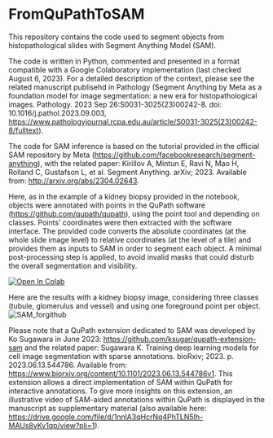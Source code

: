 # FromQuPathToSAM

This repository contains the code used to segment objects from histopathological slides with Segment Anything Model (SAM).

The code is written in Python, commented and presented in a format compatible with a Google Colaboratory implementation (last checked August 6, 2023). For a detailed description of the context, please see the related manuscript publisehd in Pathology (Segment Anything by Meta as a foundation model for image segmentation: a new era for histopathological images. Pathology. 2023 Sep 26:S0031-3025(23)00242-8. doi: 10.1016/j.pathol.2023.09.003, https://www.pathologyjournal.rcpa.edu.au/article/S0031-3025(23)00242-8/fulltext).

The code for SAM inference is based on the tutorial provided in the official SAM repository by Meta (https://github.com/facebookresearch/segment-anything), with the related paper: Kirillov A, Mintun E, Ravi N, Mao H, Rolland C, Gustafson L, et al. Segment Anything. arXiv; 2023. Available from: http://arxiv.org/abs/2304.02643.

Here, as in the example of a kidney biopsy provided in the notebook, objects were annotated with points in the QuPath software (https://github.com/qupath/qupath), using the point tool and depending on classes. Points’ coordinates were then extracted with the software interface. The provided code converts the absolute coordinates (at the whole slide image level) to relative coordinates (at the level of a tile) and provides them as inputs to SAM in order to segment each object. A minimal post-processing step is applied, to avoid invalid masks that could disturb the overall segmentation and visibility.

<a target="_blank" href="https://colab.research.google.com/github/bertrandchauveau/FromQuPathToSAM/blob/main/SAM_histopathology.ipynb">
  <img src="https://colab.research.google.com/assets/colab-badge.svg" alt="Open In Colab"/>
</a>

Here are the results with a kidney biopsy image, considering three classes (tubule, glomerulus and vessel) and using one foreground point per object.
![SAM_forgithub](https://github.com/bertrandchauveau/FromQuPathToSAM/assets/110421330/26abe95f-3c12-470c-ba7f-917069cc5891)

Please note that a QuPath extension dedicated to SAM was developed by Ko Sugawara in June 2023: https://github.com/ksugar/qupath-extension-sam and the related paper: Sugawara K. Training deep learning models for cell image segmentation with sparse annotations. bioRxiv; 2023. p. 2023.06.13.544786. Available from: https://www.biorxiv.org/content/10.1101/2023.06.13.544786v1. This extension allows a direct implementation of SAM within QuPath for interactive annotations. To give more insights on this extension, an illustrative video of SAM-aided annotations within QuPath is displayed in the manuscript as supplementary material (also available here: https://drive.google.com/file/d/1nnlA3qHcrNq4PhTLN5Ih-MAUs8vKv1qp/view?pli=1).
